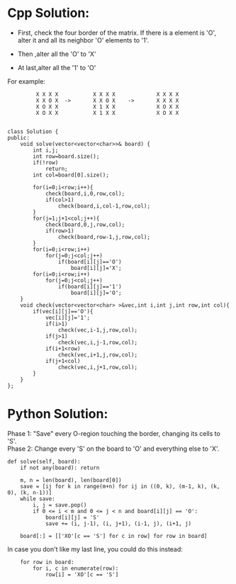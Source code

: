# Cpp Solution:
 - First, check the four border of the matrix. If there is a element is
   'O', alter it and all its neighbor 'O' elements to '1'.
   
   
 - Then ,alter all the 'O' to 'X'
 - At last,alter all the '1' to 'O'

For example:

             X X X X           X X X X             X X X X
             X X O X  ->       X X O X    ->       X X X X
             X O X X           X 1 X X             X O X X
             X O X X           X 1 X X             X O X X
        

    class Solution {
    public:
    	void solve(vector<vector<char>>& board) {
            int i,j;
            int row=board.size();
            if(!row)
            	return;
            int col=board[0].size();

    		for(i=0;i<row;i++){
    			check(board,i,0,row,col);
    			if(col>1)
    				check(board,i,col-1,row,col);
    		}
    		for(j=1;j+1<col;j++){
    			check(board,0,j,row,col);
    			if(row>1)
    				check(board,row-1,j,row,col);
    		}
    		for(i=0;i<row;i++)
    			for(j=0;j<col;j++)
    				if(board[i][j]=='O')
    					board[i][j]='X';
    		for(i=0;i<row;i++)
    			for(j=0;j<col;j++)
    				if(board[i][j]=='1')
    					board[i][j]='O';
        }
    	void check(vector<vector<char> >&vec,int i,int j,int row,int col){
    		if(vec[i][j]=='O'){
    			vec[i][j]='1';
    			if(i>1)
    				check(vec,i-1,j,row,col);
    			if(j>1)
    				check(vec,i,j-1,row,col);
    			if(i+1<row)
    				check(vec,i+1,j,row,col);
    			if(j+1<col)
    				check(vec,i,j+1,row,col);
    		}
    	}
    };


# Python Solution:
Phase 1: "Save" every O-region touching the border, changing its cells to 'S'.  
Phase 2: Change every 'S' on the board to 'O' and everything else to 'X'.

    def solve(self, board):
        if not any(board): return
    
        m, n = len(board), len(board[0])
        save = [ij for k in range(m+n) for ij in ((0, k), (m-1, k), (k, 0), (k, n-1))]
        while save:
            i, j = save.pop()
            if 0 <= i < m and 0 <= j < n and board[i][j] == 'O':
                board[i][j] = 'S'
                save += (i, j-1), (i, j+1), (i-1, j), (i+1, j)

        board[:] = [['XO'[c == 'S'] for c in row] for row in board]

In case you don't like my last line, you could do this instead:

        for row in board:
            for i, c in enumerate(row):
                row[i] = 'XO'[c == 'S']